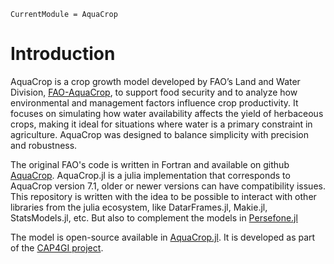 ```@meta
CurrentModule = AquaCrop
```

# Introduction 

AquaCrop is a crop growth model developed by FAO’s Land and Water Division, 
[FAO-AquaCrop](https://www.fao.org/aquacrop/en/),
to support food security and to analyze how environmental and management factors
influence crop productivity. It focuses on simulating how water availability affects 
the yield of herbaceous crops, making it ideal for situations where water is a 
primary constraint in agriculture. AquaCrop was designed to balance simplicity 
with precision and robustness. 

The original FAO's code is written in Fortran
and available on github [AquaCrop](https://github.com/KUL-RSDA/AquaCrop/). AquaCrop.jl is a julia implementation that corresponds 
to AquaCrop version 7.1, older or newer versions can have compatibility issues. 
This repository is written with the idea to be possible to interact with other libraries from the julia
ecosystem, like DatarFrames.jl, Makie.jl, StatsModels.jl, etc.
But also to complement the models in [Persefone.jl](https://persefone-model.eu)

The model is open-source available in [AquaCrop.jl](https://github.com/gabo-di/AquaCrop.jl). 
It is developed as part of the [CAP4GI project](https://cap4gi.de/en).

